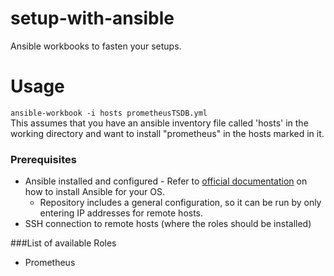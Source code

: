 # setup-with-ansible
Ansible workbooks to fasten your setups.

# Usage
`ansible-workbook -i hosts prometheusTSDB.yml`  
This assumes that you have an ansible inventory file called 'hosts' in the working directory and want to install "prometheus" in the hosts marked in it.  

### Prerequisites  
* Ansible installed and configured - Refer to [official documentation](https://docs.ansible.com/ansible/latest/installation_guide/intro_installation.html) on how to install Ansible for your OS.  
  * Repository includes a general configuration, so it can be run by only entering IP addresses for remote hosts.
* SSH connection to remote hosts (where the roles should be installed)

###List of available Roles
* Prometheus

